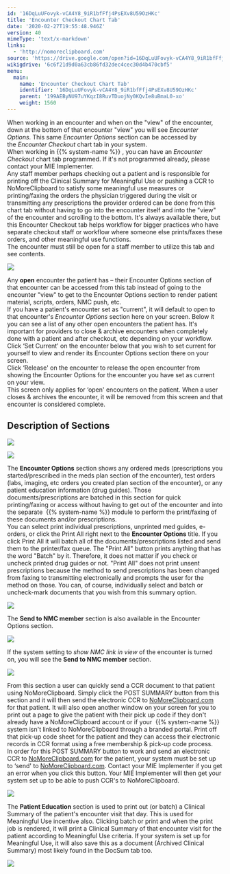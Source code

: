```yaml
---
id: '16DqLuUFovyk-vCA4Y8_9iR1bfFfj4PsEXv8U59OzHKc'
title: 'Encounter Checkout Chart Tab'
date: '2020-02-27T19:55:48.946Z'
version: 40
mimeType: 'text/x-markdown'
links:
  - 'http://nomoreclipboard.com'
source: 'https://drive.google.com/open?id=16DqLuUFovyk-vCA4Y8_9iR1bfFfj4PsEXv8U59OzHKc'
wikigdrive: '6c6f21d9d0a63cb86fd32dec4cec30d4b470cbf5'
menu:
  main:
    name: 'Encounter Checkout Chart Tab'
    identifier: '16DqLuUFovyk-vCA4Y8_9iR1bfFfj4PsEXv8U59OzHKc'
    parent: '199AEByNU97uYKqzI8RuvTDuojNy0KQvIe8uBmaL0-xo'
    weight: 1560
---
```

When working in an encounter and when on the "view" of the encounter, down at the bottom of that encounter "view" you will see *Encounter Options*. This same *Encounter Options* section can be accessed by the *Encounter Checkout* chart tab in your system.  
When working in {{% system-name %}} , you can have an *Encounter Checkout* chart tab programmed. If it's not programmed already, please contact your MIE Implementer.  
Any staff member perhaps checking out a patient and is responsible for printing off the Clinical Summary for Meaningful Use or pushing a CCR to NoMoreClipboard to satisfy some meaningful use measures or printing/faxing the orders the physician triggered during the visit or transmitting any prescriptions the provider ordered can be done from this chart tab without having to go into the encounter itself and into the "view" of the encounter and scrolling to the bottom. It's always available there, but this Encounter Checkout tab helps workflow for bigger practices who have separate checkout staff or workflow where someone else prints/faxes these orders, and other meaningful use functions.  
The encounter must still be open for a staff member to utilize this tab and see contents.
  
![](../encounter-checkout-chart-tab.assets/b76cc3645d13cd6a331ea155ed10609f.png)  

Any **open** encounter the patient has – their Encounter Options section of that encounter can be accessed from this tab instead of going to the encounter "view" to get to the Encounter Options section to render patient material, scripts, orders, NMC push, etc.  
If you have a patient's encounter set as "current", it will default to open to that encounter's *Encounter Options* section here on your screen. Below it you can see a list of any other open encounters the patient has. It's important for providers to close & archive encounters when completely done with a patient and after checkout, etc depending on your workflow.  
Click ‘Set Current' on the encounter below that you wish to set current for yourself to view and render its Encounter Options section there on your screen.  
Click ‘Release' on the encounter to release the open encounter from showing the Encounter Options for the encounter you have set as current on your view.  
This screen only applies for ‘open' encounters on the patient. When a user closes & archives the encounter, it will be removed from this screen and that encounter is considered complete.
  
## Description of Sections  

  
![](../encounter-checkout-chart-tab.assets/c4e87aec0ac1877fcf36c686837fd8d9.png)  

  
![](../encounter-checkout-chart-tab.assets/19898845392a572fc23dde00c6840a3d.png)  

The **Encounter Options** section shows any ordered meds (prescriptions you started/prescribed in the meds plan section of the encounter), test orders (labs, imaging, etc orders you created plan section of the encounter), or any patient education information (drug guides). Those documents/prescriptions are batched in this section for quick printing/faxing or access without having to get out of the encounter and into the separate  {{% system-name %}} module to perform the print/faxing of these documents and/or prescriptions.  
You can select print individual prescriptions, unprinted med guides, e-orders, or click the Print All right next to the **Encounter Options** title. If you click Print All it will batch all of the documents/prescriptions listed and send them to the printer/fax queue. The "Print All" button prints anything that has the word "Batch" by it. Therefore, it does not matter if you check or uncheck printed drug guides or not. "Print All" does not print unsent prescriptions because the method to send prescriptions has been changed from faxing to transmitting electronically and prompts the user for the method on those. You can, of course, individually select and batch or uncheck-mark documents that you wish from this summary option.
  
![](../encounter-checkout-chart-tab.assets/c4e87aec0ac1877fcf36c686837fd8d9.png)  

The **Send to NMC member** section is also available in the Encounter Options section.
  
![](../encounter-checkout-chart-tab.assets/460f4c317273374f197a84caf890a787.png)  

If the system setting to *show NMC link in view* of the encounter is turned on, you will see the **Send to NMC member** section.
  
![](../encounter-checkout-chart-tab.assets/f2583c80910dc601a2f02cbaac4ec676.png)  

From this section a user can quickly send a CCR document to that patient using NoMoreClipboard. Simply click the POST SUMMARY button from this section and it will then send the electronic CCR to [NoMoreClipboard.com](http://nomoreclipboard.com) for that patient. It will also open another window on your screen for you to print out a page to give the patient with their pick up code if they don't already have a NoMoreClipboard account or if your  {{% system-name %}} system isn't linked to NoMoreClipboard through a branded portal. Print off that pick-up code sheet for the patient and they can access their electronic records in CCR format using a free membership & pick-up code process.  
In order for this POST SUMMARY button to work and send an electronic CCR to [NoMoreClipboard.com](http://nomoreclipboard.com) for the patient, your system must be set up to ‘send' to [NoMoreClipboard.com](http://nomoreclipboard.com). Contact your MIE Implementer if you get an error when you click this button. Your MIE Implementer will then get your system set up to be able to push CCR's to NoMoreClipboard.
  
![](../encounter-checkout-chart-tab.assets/464448d67a6cc7abe36307b50ae434fe.png)  

The **Patient Education** section is used to print out (or batch) a Clinical Summary of the patient's encounter visit that day. This is used for Meaningful Use incentive also. Clicking batch or print and when the print job is rendered, it will print a Clinical Summary of that encounter visit for the patient according to Meaningful Use criteria. If your system is set up for Meaningful Use, it will also save this as a document (Archived Clinical Summary) most likely found in the DocSum tab too.
  
![](../encounter-checkout-chart-tab.assets/33d8fbda53aacb32fa373e246613a8e4.png)  

